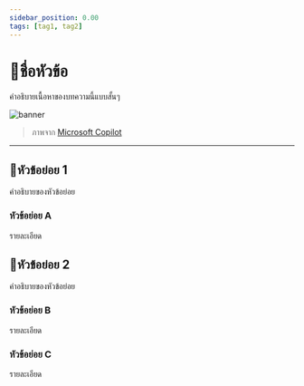 ```yaml
---
sidebar_position: 0.00
tags: [tag1, tag2]
---
```


# 🦆ชื่อหัวข้อ

คำอธิบายเนื้อหาของบทความนี้แบบสั้นๆ

![banner](/img/saladpuk-social-card.jpg)

> ภาพจาก [Microsoft Copilot](https://www.bing.com/)

---

## 🦆หัวข้อย่อย 1
คำอธิบายของหัวข้อย่อย

### หัวข้อย่อย A
รายละเอียด 

## 🦆หัวข้อย่อย 2
คำอธิบายของหัวข้อย่อย

### หัวข้อย่อย B
รายละเอียด

### หัวข้อย่อย C
รายละเอียด